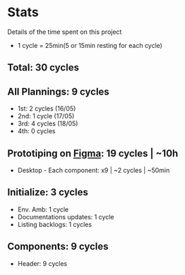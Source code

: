 # Stats
Details of the time spent on this project

* 1 cycle = 25min(5 or 15min resting for each cycle)

## Total: 30 cycles

## All Plannings: 9 cycles
* 1st: 2 cycles (16/05)
* 2nd: 1 cycle (17/05)
* 3rd: 4 cycles (18/05)
* 4th: 0 cycles

## Prototiping on [Figma]: 19 cycles | ~10h
* Desktop - Each component: x9 | ~2 cycles | ~50min

## Initialize: 3 cycles
* Env. Amb: 1 cycle
* Documentations updates: 1 cycle
* Listing backlogs: 1 cycles

## Components: 9 cycles
* Header: 9 cycles

[Figma]: https://www.figma.com/file/wUBzhofzIoWjlNo0ZdNbZ1/Provi-Challenge?node-id=0%3A1
[Dev]: https://github.com/savio591/provi-clone/tree/dev

[projects]: https://github.com/savio591/provi-clone/projects/1
[issues]: https://github.com/savio591/provi-clone/issues
[milestones]: https://github.com/savio591/provi-clone/milestones
[STATS.md]: ./stats.md

[Provi]: https://provi.com.br